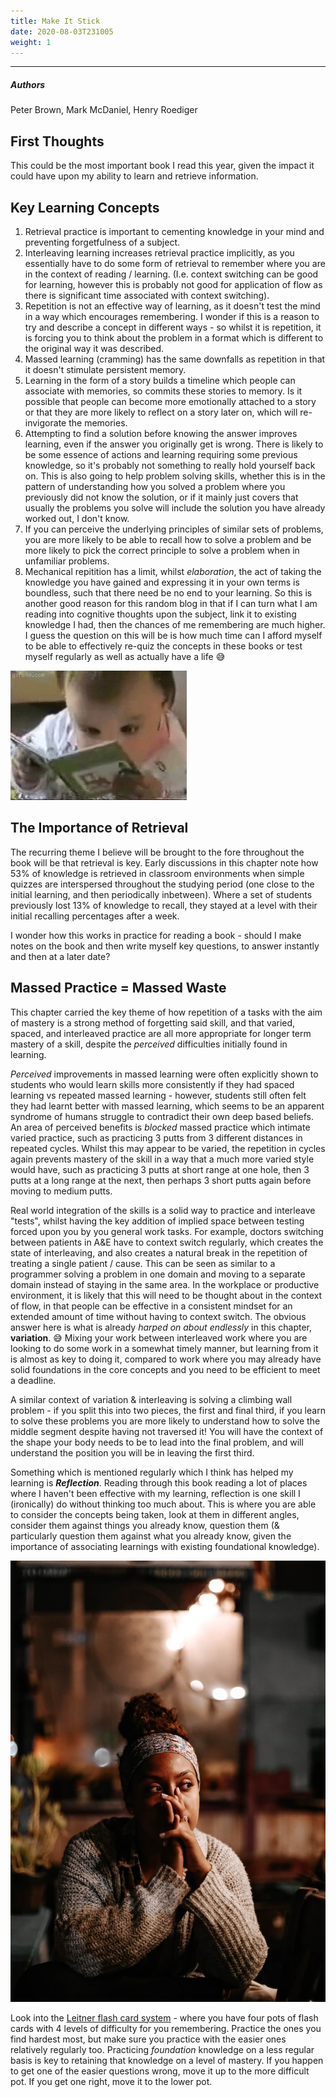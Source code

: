 ```yaml
---
title: Make It Stick
date: 2020-08-03T231005
weight: 1
---
```


---

##### Authors
Peter Brown, Mark McDaniel, Henry Roediger

## First Thoughts

This could be the most important book I read this year, given the impact it could have upon my ability to learn and retrieve information.

## Key Learning Concepts

1. Retrieval practice is important to cementing knowledge in your mind and preventing forgetfulness of a subject.
2. Interleaving learning increases retrieval practice implicitly, as you essentially have to do some form of retrieval to remember where you are in the context of reading / learning. (I.e. context switching can be good for learning, however this is probably not good for application of flow as there is significant time associated with context switching).
1. Repetition is not an effective way of learning, as it doesn't test the mind in a way which encourages remembering. I wonder if this is a reason to try and describe a concept in different ways - so whilst it is repetition, it is forcing you to think about the problem in a format which is different to the original way it was described.
1. Massed learning (cramming) has the same downfalls as repetition in that it doesn't stimulate persistent memory.
1. Learning in the form of a story builds a timeline which people can associate with memories, so commits these stories to memory. Is it possible that people can become more emotionally attached to a story or that they are more likely to reflect on a story later on, which will re-invigorate the memories.
1. Attempting to find a solution before knowing the answer improves learning, even if the answer you originally get is wrong. There is likely to be some essence of actions and learning requiring some previous knowledge, so it's probably not something to really hold yourself back on. This is also going to help problem solving skills, whether this is in the pattern of understanding how you solved a problem where you previously did not know the solution, or if it mainly just covers that usually the problems you solve will include the solution you have already worked out, I don't know.
1. If you can perceive the underlying principles of similar sets of problems, you are more likely to be able to recall how to solve a problem and be more likely to pick the correct principle to solve a problem when in unfamiliar problems.
1. Mechanical repitition has a limit, whilst _elaboration_, the act of taking the knowledge you have gained and expressing it in your own terms is boundless, such that there need be no end to your learning. So this is another good reason for this random blog in that if I can turn what I am reading into cognitive thoughts upon the subject, link it to existing knowledge I had, then the chances of me remembering are much higher. I guess the question on this will be is how much time can I afford myself to be able to effectively re-quiz the concepts in these books or test myself regularly as well as actually have a life :sweat_smile:

![reading_gif](/images/reading_images/baby_reading.gif)

## The Importance of Retrieval

The recurring theme I believe will be brought to the fore throughout the book will be that retrieval is key. Early discussions in this chapter note how 53% of knowledge is retrieved in classroom environments when simple quizzes are interspersed throughout the studying period (one close to the initial learning, and then periodically inbetween). Where a set of students previously lost 13% of knowledge to recall, they stayed at a level with their initial recalling percentages after a week.

I wonder how this works in practice for reading a book - should I make notes on the book and then write myself key questions, to answer instantly and then at a later date?

## Massed Practice = Massed Waste

This chapter carried the key theme of how repetition of a tasks with the aim of mastery is a strong method of forgetting said skill, and that varied, spaced, and interleaved practice are all more appropriate for longer term mastery of a skill, despite the _perceived_ difficulties initially found in learning.

_Perceived_ improvements in massed learning were often explicitly shown to students who would learn skills more consistently if they had spaced learning vs repeated massed learning - however, students still often felt they had learnt better with massed learning, which seems to be an apparent syndrome of humans struggle to contradict their own deep based beliefs. An area of perceived benefits is _blocked_ massed practice which intimate varied practice, such as practicing 3 putts from 3 different distances in repeated cycles. Whilst this may appear to be varied, the repetition in cycles again prevents mastery of the skill in a way that a much more varied style would have, such as practicing 3 putts at short range at one hole, then 3 putts at a long range at the next, then perhaps 3 short putts again before moving to medium putts.

Real world integration of the skills is a solid way to practice and interleave "tests", whilst having the key addition of implied space between testing forced upon you by you general work tasks. For example, doctors switching between patients in A&E have to context switch regularly, which creates the state of interleaving, and also creates a natural break in the repetition of treating a single patient / cause. This can be seen as similar to a programmer solving a problem in one domain and moving to a separate domain instead of staying in the same area. In the workplace or productive environment, it is likely that this will need to be thought about in the context of flow, in that people can be effective in a consistent mindset for an extended amount of time without having to context switch. The obvious answer here is what is already _harped on about endlessly_ in this chapter, **variation**. :sweat_smile: Mixing your work between interleaved work where you are looking to do some work in a somewhat timely manner, but learning from it is almost as key to doing it, compared to work where you may already have solid foundations in the core concepts and you need to be efficient to meet a deadline.

A similar context of variation & interleaving is solving a climbing wall problem - if you split this into two pieces, the first and final third, if you learn to solve these problems you are more likely to understand how to solve the middle segment despite having not traversed it! You will have the context of the shape your body needs to be to lead into the final problem, and will understand the position you will be in leaving the first third.

Something which is mentioned regularly which I think has helped my learning is **_Reflection_**. Reading through this book reading a lot of places where I haven't been effective with my learning, reflection is one skill I (ironically) do without thinking too much about. This is where you are able to consider the concepts being taken, look at them in different angles, consider them against things you already know, question them (& particularly question them against what you already know, given the importance of associating learnings with existing foundational knowledge).

![deep thought](/images/reading_images/deep_thought.jpeg)

Look into the [Leitner flash card system](https://en.wikipedia.org/wiki/Leitner_system) - where you have four pots of flash cards with 4 levels of difficulty for you remembering. Practice the ones you find hardest most, but make sure you practice with the easier ones relatively regularly too. Practicing _foundation_ knowledge on a less regular basis is key to retaining that knowledge on a level of mastery. If you happen to get one of the easier questions wrong, move it up to the more difficult pot. If you get one right, move it to the lower pot.
